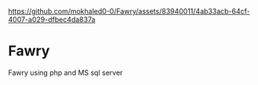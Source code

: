 

https://github.com/mokhaled0-0/Fawry/assets/83940011/4ab33acb-64cf-4007-a029-dfbec4da837a

# Fawry
Fawry using php and MS sql server
